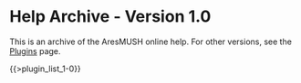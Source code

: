 # Help Archive - Version 1.0
This is an archive of the AresMUSH online help.  For other versions, see the [Plugins](/plugins) page.

{{>plugin_list_1-0}}
